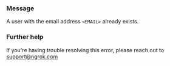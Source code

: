 
### Message
A user with the email address <code>&lt;EMAIL&gt;</code> already exists.

### Further help
If you're having trouble resolving this error, please reach out to [support@ngrok.com](mailto:support@ngrok.com?subject=Help%20with%20ERR_NGROK_4451)

